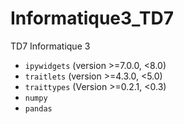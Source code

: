 # Informatique3_TD7
TD7 Informatique 3

- `ipywidgets` (version >=7.0.0, <8.0)
- `traitlets` (version >=4.3.0, <5.0)
- `traittypes` (Version >=0.2.1, <0.3)
- `numpy`
- `pandas`
